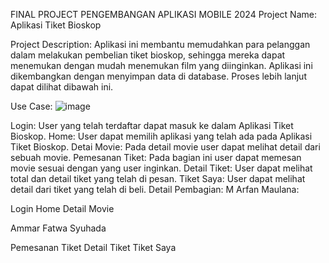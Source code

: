 FINAL PROJECT PENGEMBANGAN APLIKASI MOBILE 2024 Project Name: Aplikasi Tiket Bioskop

Project Description: Aplikasi ini membantu memudahkan para pelanggan dalam melakukan pembelian tiket bioskop, sehingga mereka dapat menemukan dengan mudah menemukan film yang diinginkan. Aplikasi ini dikembangkan dengan menyimpan data di database. Proses lebih lanjut dapat dilihat dibawah ini.

Use Case: ![image](https://github.com/Arfan-maulana/Final_PamA/assets/114915872/221506c6-51a5-419a-bdea-c359ce158e74)


Login: User yang telah terdaftar dapat masuk ke dalam Aplikasi Tiket Bioskop.
Home: User dapat memilih aplikasi yang telah ada pada Aplikasi Tiket Bioskop.
Detai Movie: Pada detail movie user dapat melihat detail dari sebuah movie.
Pemesanan Tiket: Pada bagian ini user dapat memesan movie sesuai dengan yang user inginkan.
Detail Tiket: User dapat melihat total dan detail tiket yang telah di pesan.
Tiket Saya: User dapat melihat detail dari tiket yang telah di beli.
Detail Pembagian:
M Arfan Maulana:

Login
Home
Detail Movie

Ammar Fatwa Syuhada

Pemesanan Tiket
Detail Tiket
Tiket Saya
